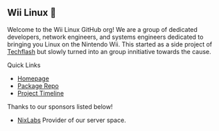 ## Wii Linux 🐧
Welcome to the Wii Linux GitHub org! We are a group of dedicated developers, network engineers, and systems engineers dedicated to bringing you Linux on the Nintendo Wii. This started as a side project of [Techflash](https://techflash.wtf) but slowly turned into an group innitiative towards the cause.


Quick Links
 - [Homepage](https://wii-linux.org)
 - [Package Repo](https://packages.wii-linux.org)
 - [Project Timeline](https://github.com/orgs/Wii-Linux/projects/1)


Thanks to our sponsors listed below!
 - [NixLabs](https://nixlabs.dev) Provider of our server space.

<!--

**Here are some ideas to get you started:**

🙋‍♀️ A short introduction - what is your organization all about?
🌈 Contribution guidelines - how can the community get involved?
👩‍💻 Useful resources - where can the community find your docs? Is there anything else the community should know?
🍿 Fun facts - what does your team eat for breakfast?
🧙 Remember, you can do mighty things with the power of [Markdown](https://docs.github.com/github/writing-on-github/getting-started-with-writing-and-formatting-on-github/basic-writing-and-formatting-syntax)
-->
